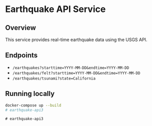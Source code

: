 # Earthquake API Service

## Overview
This service provides real-time earthquake data using the USGS API.

## Endpoints
- `/earthquakes?starttime=YYYY-MM-DD&endtime=YYYY-MM-DD`
- `/earthquakes/felt?starttime=YYYY-MM-DD&endtime=YYYY-MM-DD`
- `/earthquakes/tsunami?state=California`

## Running locally
```bash
docker-compose up --build
#   e a r t h q u a k e - a p i 3  
 #   e a r t h q u a k e - a p i 3  
 